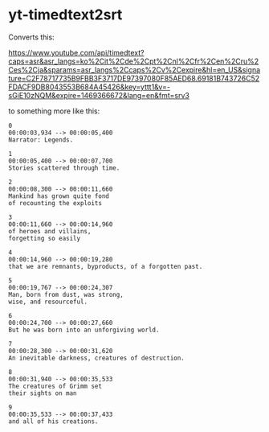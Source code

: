# yt-timedtext2srt

Converts this: 

https://www.youtube.com/api/timedtext?caps=asr&asr_langs=ko%2Cit%2Cde%2Cpt%2Cnl%2Cfr%2Cen%2Cru%2Ces%2Cja&sparams=asr_langs%2Ccaps%2Cv%2Cexpire&hl=en_US&signature=C2F78717735B9FBB3F3717DE97397080F85AED68.69181B743726C52FDACF9DB8043553B684A45426&key=yttt1&v=-sGiE10zNQM&expire=1469366672&lang=en&fmt=srv3

to something more like this:

```
0
00:00:03,934 --> 00:00:05,400
Narrator: Legends.

1
00:00:05,400 --> 00:00:07,700
Stories scattered through time.

2
00:00:08,300 --> 00:00:11,660
Mankind has grown quite fond
of recounting the exploits

3
00:00:11,660 --> 00:00:14,960
of heroes and villains,
forgetting so easily

4
00:00:14,960 --> 00:00:19,280
that we are remnants, byproducts, of a forgotten past.

5
00:00:19,767 --> 00:00:24,307
Man, born from dust, was strong,
wise, and resourceful.

6
00:00:24,700 --> 00:00:27,660
But he was born into an unforgiving world.

7
00:00:28,300 --> 00:00:31,620
An inevitable darkness, creatures of destruction.

8
00:00:31,940 --> 00:00:35,533
The creatures of Grimm set
their sights on man

9
00:00:35,533 --> 00:00:37,433
and all of his creations.

```
